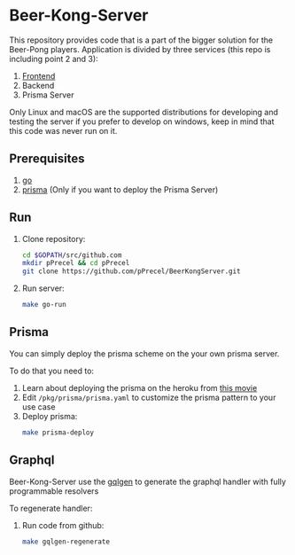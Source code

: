 # Beer-Kong-Server

This repository provides code that is a part of the bigger solution for the Beer-Pong players. Application is divided by three services (this repo is including point 2 and 3): 
1. [Frontend](https://github.com/parostatkiem/beer-kong) 
2. Backend 
3. Prisma Server

Only Linux and macOS are the supported distributions for developing and testing the server if you prefer to develop on windows, keep in mind that this code was never run on it. 

## Prerequisites

1. [go](https://github.com/golang/go)
2. [prisma](https://github.com/prisma/prisma) (Only if you want to deploy the Prisma Server)

## Run

1. Clone repository:
   ```bash
   cd $GOPATH/src/github.com
   mkdir pPrecel && cd pPrecel
   git clone https://github.com/pPrecel/BeerKongServer.git
   ```
2. Run server:
   ```bash
   make go-run
   ```

## Prisma

You can simply deploy the prisma scheme on the your own prisma server. 

To do that you need to:

1. Learn about deploying the prisma on the heroku from [this movie](https://www.youtube.com/watch?v=b2ofz3XxR14&feature=emb_title)
2. Edit `/pkg/prisma/prisma.yaml` to customize the prisma pattern to your use case
3. Deploy prisma:
   ```bash
   make prisma-deploy
   ```

## Graphql

Beer-Kong-Server use the [gqlgen](https://github.com/99designs/gqlgen) to generate the graphql handler with fully programmable resolvers

To regenerate handler:

1. Run code from github:
   ```bash
   make gqlgen-regenerate
   ```
